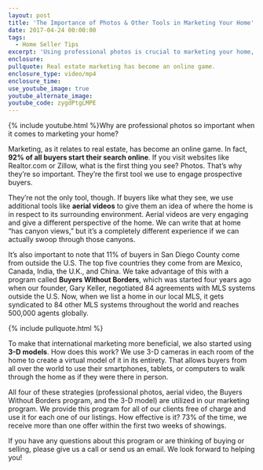 ```yaml
---
layout: post
title: 'The Importance of Photos & Other Tools in Marketing Your Home'
date: 2017-04-24 00:00:00
tags:
  - Home Seller Tips
excerpt: 'Using professional photos is crucial to marketing your home, but there are other tools our marketing program offers that we want to show you.'
enclosure:
pullquote: Real estate marketing has become an online game.
enclosure_type: video/mp4
enclosure_time:
use_youtube_image: true
youtube_alternate_image:
youtube_code: zygdPtgLMPE
---
```



{% include youtube.html %}Why are professional photos so important when it comes to marketing your home?

Marketing, as it relates to real estate, has become an online game. In fact, **92% of all buyers start their search online**. If you visit websites like Realtor.com or Zillow, what is the first thing you see? Photos. That’s why they’re so important. They’re the first tool we use to engage prospective buyers.

They’re not the only tool, though. If buyers like what they see, we use additional tools like **aerial videos** to give them an idea of where the home is in respect to its surrounding environment. Aerial videos are very engaging and give a different perspective of the home. We can write that at home “has canyon views,” but it’s a completely different experience if we can actually swoop through those canyons.

It’s also important to note that 11% of buyers in San Diego County come from outside the U.S. The top five countries they come from are Mexico, Canada, India, the U.K., and China. We take advantage of this with a program called **Buyers Without Borders**, which was started four years ago when our founder, Gary Keller, negotiated 84 agreements with MLS systems outside the U.S. Now, when we list a home in our local MLS, it gets syndicated to 84 other MLS systems throughout the world and reaches 500,000 agents globally.

{% include pullquote.html %}

To make that international marketing more beneficial, we also started using **3-D models**. How does this work? We use 3-D cameras in each room of the home to create a virtual model of it in its entirety. That allows buyers from all over the world to use their smartphones, tablets, or computers to walk through the home as if they were there in person.

All four of these strategies (professional photos, aerial video, the Buyers Without Borders program, and the 3-D model) are utilized in our marketing program. We provide this program for all of our clients free of charge and use it for each one of our listings. How effective is it? 73% of the time, we receive more than one offer within the first two weeks of showings.

If you have any questions about this program or are thinking of buying or selling, please give us a call or send us an email. We look forward to helping you!